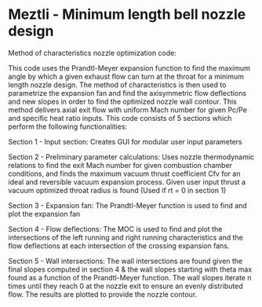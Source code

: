 # Meztli - Minimum length bell nozzle design
Method of characteristics nozzle optimization code:

This code uses the Prandtl-Meyer expansion function to find the maximum
angle by which a given exhaust flow can turn at the throat for a minimum
length nozzle design. The method of characteristics is then used to
parametrize the expansion fan and find the axisymmetric flow deflections
and new slopes in order to find the optimized nozzle wall contour. This
method delivers axial exit flow with uniform Mach number for given Pc/Pe
and specific heat ratio inputs. This code consists of 5 sections which
perform the following functionalities:
 
Section 1 - Input section:
    Creates GUI for modular user input parameters
 
Section 2 - Preliminary parameter calculations:
    Uses nozzle thermodynamic relations to find the exit Mach number for
    given combustion chamber conditions, and finds the maximum vacuum
    thrust coefficient Cfv for an ideal and reversible vacuum expansion
    process. Given user input thrust a vacuum optimized throat radius is
    found (Used if rt = 0 in section 1)
   
Section 3 - Expansion fan:
    The Prandtl-Meyer function is used to find and plot the expansion fan
    
Section 4 - Flow deflections:
    The MOC is used to find and plot the intersections of the left
    running and right running characteristics and the flow deflections at
    each intersection of the crossing expansion fans.
 
Section 5 - Wall intersections:
    The wall intersections are found given the final slopes computed in
    section 4 & the wall slopes starting with theta max found as a
    function of the Prandtl-Meyer function. The wall slopes iterate n
    times until they reach 0 at the nozzle exit to ensure an evenly
    distributed flow. The results are plotted to provide the nozzle
    contour.
